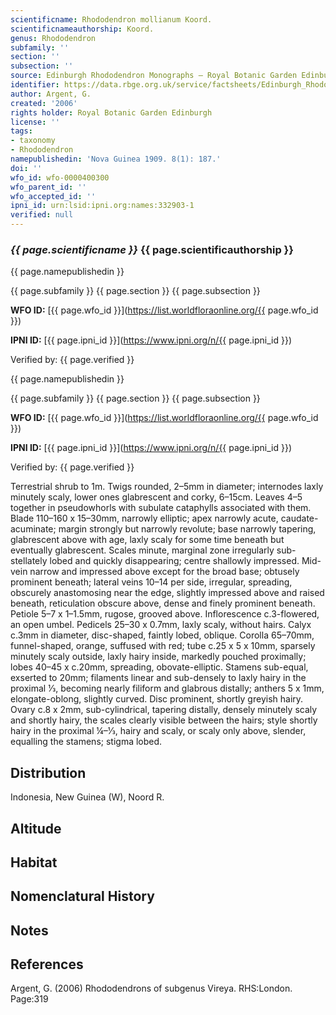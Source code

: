 ```yaml
---
scientificname: Rhododendron mollianum Koord.
scientificnameauthorship: Koord.
genus: Rhododendron
subfamily: ''
section: ''
subsection: ''
source: Edinburgh Rhododendron Monographs – Royal Botanic Garden Edinburgh
identifier: https://data.rbge.org.uk/service/factsheets/Edinburgh_Rhododendron_Monographs.xhtml
author: Argent, G.
created: '2006'
rights holder: Royal Botanic Garden Edinburgh
license: ''
tags:
- taxonomy
- Rhododendron
namepublishedin: 'Nova Guinea 1909. 8(1): 187.'
doi: ''
wfo_id: wfo-0000400300
wfo_parent_id: ''
wfo_accepted_id: ''
ipni_id: urn:lsid:ipni.org:names:332903-1
verified: null
---
```

### _{{ page.scientificname }}_ {{ page.scientificauthorship }}
 {{ page.namepublishedin }}

{{ page.subfamily }} {{ page.section }} {{ page.subsection }}

**WFO ID:** [{{ page.wfo_id }}](https://list.worldfloraonline.org/{{ page.wfo_id }})

**IPNI ID:** [{{ page.ipni_id }}](https://www.ipni.org/n/{{ page.ipni_id }})

Verified by: {{ page.verified }}

 {{ page.namepublishedin }}

{{ page.subfamily }} {{ page.section }} {{ page.subsection }}

**WFO ID:** [{{ page.wfo_id }}](https://list.worldfloraonline.org/{{ page.wfo_id }})

**IPNI ID:** [{{ page.ipni_id }}](https://www.ipni.org/n/{{ page.ipni_id }})

Verified by: {{ page.verified }}



Terrestrial shrub to 1m. Twigs rounded, 2–5mm in diameter; internodes laxly minutely scaly, lower ones glabrescent and corky, 6–15cm. Leaves 4–5 together in pseudo­whorls with subulate cataphylls associated with them. Blade 110–160 x 15–30mm, narrowly elliptic; apex narrowly acute, caudate-acuminate; margin strongly but narrowly revolute; base narrowly tapering, glabrescent above with age, laxly scaly for some time beneath but eventually glabrescent. Scales minute, marginal zone irregularly sub-stellately lobed and quickly disappearing; centre shallowly impressed. Mid-vein narrow and impressed above except for the broad base; obtusely prominent beneath; lateral veins 10–14 per side, irregular, spreading, obscurely anastomosing near the edge, slightly impressed above and raised beneath, reticulation obscure above, dense and finely prominent beneath. Petiole 5–7 x 1–1.5mm, rugose, grooved above. Inflorescence c.3-flowered, an open umbel. Pedicels 25–30 x 0.7mm, laxly scaly, without hairs. Calyx c.3mm in diameter, disc-shaped, faintly lobed, oblique. Corolla 65–70mm, funnel-shaped, orange, suffused with red; tube c.25 x 5 x 10mm, sparsely minutely scaly outside, laxly hairy inside, markedly pouched proximally; lobes 40–45 x c.20mm, spreading, obovate-elliptic. Stamens sub-equal, exserted to 20mm; filaments linear and sub-densely to laxly hairy in the proximal 1⁄3, becoming nearly filiform and glabrous distally; anthers 5 x 1mm, elongate-oblong, slightly curved. Disc prominent, shortly greyish hairy. Ovary c.8 x 2mm, sub-cylindrical, tapering distally, densely minutely scaly and shortly hairy, the scales clearly visible between the hairs; style shortly hairy in the proximal ¼–1⁄3, hairy and scaly, or scaly only above, slender, equalling the stamens; stigma lobed.

## Distribution
Indonesia, New Guinea (W), Noord R.

## Altitude


## Habitat


## Nomenclatural History

                       
## Notes


## References

Argent, G. (2006) Rhododendrons of subgenus Vireya. RHS:London. Page:319

